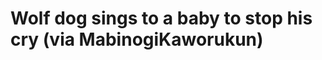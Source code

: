 <!--
id: 470611835
link: http://tumblr.atmos.org/post/470611835/wolf-dog-sings-to-a-baby-to-stop-his-cry-via
slug: wolf-dog-sings-to-a-baby-to-stop-his-cry-via
date: Wed Mar 24 2010 11:12:28 GMT-0700 (PDT)
publish: 2010-03-024
tags: 
title: Wolf dog sings to a baby to stop his cry (via MabinogiKaworukun)
-->


Wolf dog sings to a baby to stop his cry (via MabinogiKaworukun)
================================================================



